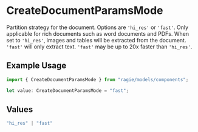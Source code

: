 # CreateDocumentParamsMode

Partition strategy for the document. Options are `'hi_res'` or `'fast'`. Only applicable for rich documents such as word documents and PDFs. When set to `'hi_res'`, images and tables will be extracted from the document. `'fast'` will only extract text. `'fast'` may be up to 20x faster than `'hi_res'`.

## Example Usage

```typescript
import { CreateDocumentParamsMode } from "ragie/models/components";

let value: CreateDocumentParamsMode = "fast";
```

## Values

```typescript
"hi_res" | "fast"
```